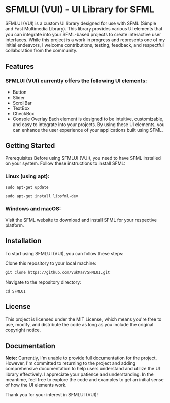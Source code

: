 # SFMLUI (VUI) - UI Library for SFML
SFMLUI (VUI) is a custom UI library designed for use with SFML (Simple and Fast Multimedia Library). This library provides various UI elements that you can integrate into your SFML-based projects to create interactive user interfaces. While this project is a work in progress and represents one of my initial endeavors, I welcome contributions, testing, feedback, and respectful collaboration from the community.

## Features
### SFMLUI (VUI) currently offers the following UI elements:

- Button
- Slider
- ScrollBar
- TextBox
- CheckBox
- Console Overlay
Each element is designed to be intuitive, customizable, and easy to integrate into your projects. By using these UI elements, you can enhance the user experience of your applications built using SFML.

## Getting Started
Prerequisites
Before using SFMLUI (VUI), you need to have SFML installed on your system. Follow these instructions to install SFML:

### Linux (using apt):

```
sudo apt-get update
```

```
sudo apt-get install libsfml-dev
```

### Windows and macOS:

Visit the SFML website to download and install SFML for your respective platform.

## Installation

To start using SFMLUI (VUI), you can follow these steps:

Clone this repository to your local machine:

```
git clone https://github.com/VukMar/SFMLUI.git
```

Navigate to the repository directory:

```
cd SFMLUI
```

## License
This project is licensed under the MIT License, which means you're free to use, modify, and distribute the code as long as you include the original copyright notice.

## Documentation

**Note:** Currently, I'm unable to provide full documentation for the project. However, I'm committed to returning to the project and adding comprehensive documentation to help users understand and utilize the UI library effectively. I appreciate your patience and understanding. In the meantime, feel free to explore the code and examples to get an initial sense of how the UI elements work.


Thank you for your interest in SFMLUI (VUI)!
